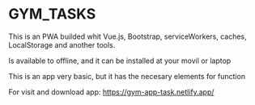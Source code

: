 # GYM_TASKS

This is an PWA builded whit Vue.js, Bootstrap, serviceWorkers, caches, LocalStorage and another tools.

Is available to offline, and it can be installed at your movil or laptop

This is an app very basic, but it has the necesary elements for function

For visit and download app: https://gym-app-task.netlify.app/
